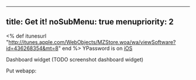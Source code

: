 -----
title: Get it!
noSubMenu: true
menupriority: 2
-----
<% 
def itunesurl
    "http://itunes.apple.com/WebObjects/MZStore.woa/wa/viewSoftware?id=436268354&mt=8" 
end
%>
YPassword is on [iOS](<%=itunesurl%>)

Dashboard widget (TODO screenshot dashboard widget)

Put webapp:
